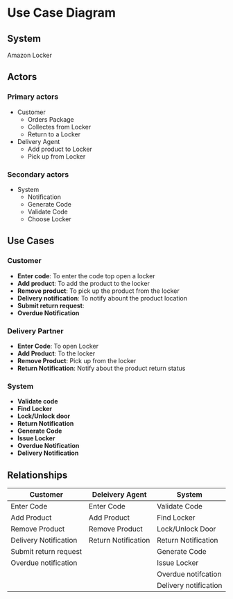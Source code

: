 # Use Case Diagram

## System
Amazon Locker

## Actors
### Primary actors
- Customer
    - Orders Package
    - Collectes from Locker
    - Return to a Locker
- Delivery Agent
    - Add product to Locker
    - Pick up from Locker
### Secondary actors
- System
    - Notification
    - Generate Code
    - Validate Code
    - Choose Locker

## Use Cases

### Customer
- **Enter code**: To enter the code top open a locker
- **Add product**: To add the product to the locker
- **Remove product**: To pick up the product from the locker
- **Delivery notification**: To notify abount the product location
- **Submit return request**:
- **Overdue Notification** 

### Delivery Partner
- **Enter Code**: To open Locker
- **Add Product**: To the locker
- **Remove Product**: Pick up from the locker
- **Return Notification**: Notify about the product return status

### System
- **Validate code** 
- **Find Locker**
- **Lock/Unlock door**
- **Return Notification**
- **Generate Code**
- **Issue Locker**
- **Overdue Notification**
- **Delivery Notification**

## Relationships
|Customer|Deleivery Agent| System|
|--|--|--|
|Enter Code| Enter Code| Validate Code|
|Add Product| Add Product| Find Locker|
|Remove Product | Remove Product | Lock/Unlock Door |
|Delivery Notification | Return Notification | Return Notification|
|Submit return request | | Generate Code |
| Overdue notification | | Issue Locker |
| | | Overdue notifcation|
| | | Delivery notification |
